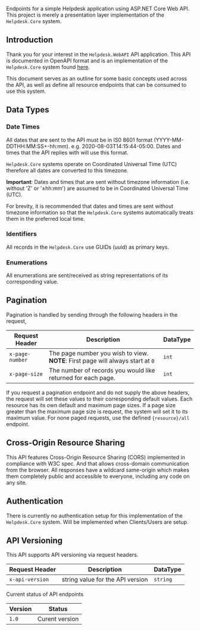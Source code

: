 ﻿Endpoints for a simple Helpdesk application using ASP.NET Core Web API. This project is merely a presentation layer implementation of the `Helpdesk.Core` system.

## Introduction

Thank you for your interest in the `Helpdesk.WebAPI` API application. This API is documented in OpenAPI format and is an implementation of the `Helpdesk.Core` system found [here](https://github.com/tw1tch01/Helpdesk.Core). 

This document serves as an outline for some basic concepts used across the API, as well as define all resource endpoints that can be consumed to use this system.

## Data Types

### Date Times

All dates that are sent to the API must be in IS0 8601  format (YYYY-MM-DDTHH:MM:SS+-hh:mm). e.g. 2020-08-03T14:15:44-05:00. Dates and times that the API replies with will use this format.

`Helpdesk.Core` systems operate on Coordinated Universal Time (UTC) therefore all dates are converted to this timezone.

**Important**: Dates and times that are sent without timezone information (i.e. without 'Z' or '±hh:mm') are assumed to be in Coordinated Universal Time (UTC).

For brevity, it is recommended that dates and times are sent without timezone information so that the `Helpdesk.Core` systems automatically treats them in the preferred local time.

### Identifiers

All records in the `Helpdesk.Core` use GUIDs (uuid) as primary keys.

### Enumerations

All enumerations are sent/received as string representations of its corresponding value.

## Pagination

Pagination is handled by sending through the following headers in the request,


| Request Header | Description | DataType |
|----------------|-------------|----------|
| `x-page-number` | The page number you wish to view. **NOTE**: First page will always start at `0` | `int` |
| `x-page-size` | The number of records you would like returned for each page. | `int` |

If you request a pagination endpoint and do not supply the above headers, the request will set these values to their corresponding default values. Each resource has its own default and maximum page sizes. If a page size greater than the maximum page size is request, the system will set it to its maximum value.
For none paged requests, use the defined `{resource}/all` endpoint.

## Cross-Origin Resource Sharing

This API features Cross-Origin Resource Sharing (CORS) implemented in compliance with W3C spec. And that allows cross-domain communication from the browser. All responses have a wildcard same-origin which makes them completely public and accessible to everyone, including any code on any site.

## Authentication

There is currently no authentication setup for this implementation of the `Helpdesk.Core` system. Will be implemented when Clients/Users are setup.

## API Versioning

This API supports API versioning via request headers.

| Request Header | Description | DataType |
|----------------|-------------|----------|
| `x-api-version` | string value for the API version | `string` |

Current status of API endpoints

| Version | Status |
|--------|----------------|
| `1.0` | Curent version |
